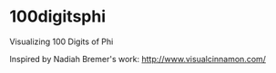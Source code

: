 # 100digitsphi
Visualizing 100 Digits of Phi

Inspired by Nadiah Bremer's work:
http://www.visualcinnamon.com/

